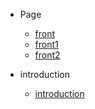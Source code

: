 * Page

  * [front](first/first)
  * [front1](first/first1)
  * [front2](first/first2)

* introduction
  * [introduction](guide/guide)
